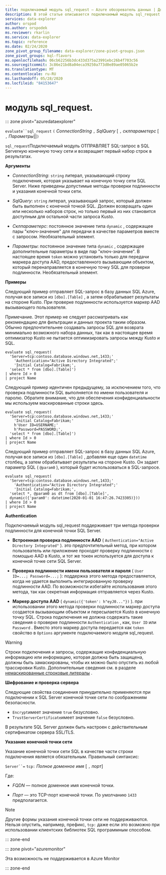 ```yaml
---
title: подключаемый модуль sql_request — Azure обозреватель данных | Документация Майкрософт
description: В этой статье описывается подключаемый модуль sql_request в Azure обозреватель данных.
services: data-explorer
author: orspod
ms.author: orspodek
ms.reviewer: rkarlin
ms.service: data-explorer
ms.topic: reference
ms.date: 02/24/2020
zone_pivot_group_filename: data-explorer/zone-pivot-groups.json
zone_pivot_groups: kql-flavors
ms.openlocfilehash: 06cb62256b3dc433d375a23991ebc26b4f703c56
ms.sourcegitcommit: 3c86e21bd8a04eca39250a773d0e89ae05065b2e
ms.translationtype: MT
ms.contentlocale: ru-RU
ms.lasthandoff: 05/28/2020
ms.locfileid: "84153647"
---
```

# <a name="sql_request-plugin"></a>модуль sql_request.

::: zone pivot="azuredataexplorer"

  `evaluate``sql_request` `(` *ConnectionString* `,` *SqlQuery* [ `,` *склпараметерс* [ `,` *Параметры*]]`)`

`sql_request`Подключаемый модуль ОТПРАВЛЯЕТ SQL-запрос в SQL Serverную конечную точку сети и возвращает первый набор строк в результатах.

**Аргументы**

* *ConnectionString*: `string` литерал, указывающий строку подключения, которая указывает на конечную точку сети SQL Server. Ниже приведены допустимые методы проверки подлинности и указания конечной точки сети.

* *SqlQuery*: `string` литерал, указывающий запрос, который должен быть выполнен с конечной точкой SQL. Должен возвращать один или несколько наборов строк, но только первый из них становится доступным для остальной части запроса Kusto.

* *Склпараметерс*: постоянное значение типа `dynamic` , содержащее пары "ключ-значение" для передачи в качестве параметров вместе с запросом. Необязательный элемент.
  
* *Параметры*: постоянное значение типа `dynamic` , содержащее дополнительные параметры в виде пар "ключ-значение". В настоящее время `token` можно установить только для передачи маркера доступа AAD, предоставленного вызывающим объектом, который перенаправляется в конечную точку SQL для проверки подлинности. Необязательный элемент.

**Примеры**

Следующий пример отправляет SQL-запрос в базу данных SQL Azure, получая все записи из `[dbo].[Table]` , а затем обрабатывает результаты на стороне Kusto. При проверке подлинности используется маркер AAD вызывающего пользователя.

Примечание. Этот пример не следует рассматривать как рекомендацию для фильтрации и данных проекта таким образом. Обычно предпочтительнее создавать запросы SQL для возврата минимально возможного набора данных, так как в настоящее время оптимизатор Kusto не пытается оптимизировать запросы между Kusto и SQL.

```kusto
evaluate sql_request(
  'Server=tcp:contoso.database.windows.net,1433;'
    'Authentication="Active Directory Integrated";'
    'Initial Catalog=Fabrikam;',
  'select * from [dbo].[Table]')
| where Id > 0
| project Name
```

Следующий пример идентичен предыдущему, за исключением того, что проверка подлинности SQL выполняется по имени пользователя и паролю. Обратите внимание, что для обеспечения конфиденциальности мы используем маскированные строки здесь.

```kusto
evaluate sql_request(
  'Server=tcp:contoso.database.windows.net,1433;'
    'Initial Catalog=Fabrikam;'
    h'User ID=USERNAME;'
    h'Password=PASSWORD;',
  'select * from [dbo].[Table]')
| where Id > 0
| project Name
```

Следующий пример отправляет SQL-запрос в базу данных SQL Azure, получая все записи из `[dbo].[Table]` , добавляя еще один `datetime` столбец, а затем обрабатывает результаты на стороне Kusto.
Он задает параметр SQL ( `@param0` ), который будет использоваться в SQL-запросе.

```kusto
evaluate sql_request(
  'Server=tcp:contoso.database.windows.net,1433;'
    'Authentication="Active Directory Integrated";'
    'Initial Catalog=Fabrikam;',
  'select *, @param0 as dt from [dbo].[Table]',
  dynamic({'param0': datetime(2020-01-01 16:47:26.7423305)}))
| where Id > 0
| project Name
```

**Authentication**

Подключаемый модуль sql_request поддерживает три метода проверки подлинности для конечной точки SQL Server.

* **Встроенная проверка подлинности AAD** ( `Authentication="Active Directory Integrated"` ). это предпочтительный метод, при котором пользователь или приложение проходят проверку подлинности с помощью AAD в Kusto, и тот же токен используется для доступа к конечной точке сети SQL Server.

* **Проверка подлинности имени пользователя и пароля** ( `User ID=...; Password=...;` ): поддержка этого метода предоставляется, когда не удается выполнить интегрированную проверку подлинности AAD. По возможности избегайте использования этого метода, так как секретная информация отправляется через Kusto.

* **Маркер доступа AAD** ( `dynamic({'token': h"eyJ0..."})` ). при использовании этого метода проверки подлинности маркер доступа создается вызывающим объектом и пересылается Kusto в конечную точку SQL. Строка подключения не должна содержать такие сведения о проверке подлинности `Authentication` , как, `User ID` или `Password` . Вместо этого маркер доступа передается как `token` свойство в `Options` аргументе подключаемого модуля sql_request.
     
> [!WARNING]
> Строки подключения и запросы, содержащие конфиденциальную информацию или информацию, которая должна быть защищена, должны быть замаскированы, чтобы их можно было опустить из любой трассировки Kusto.
> Дополнительные сведения см. в разделе [немаскированные строковые литералы](scalar-data-types/string.md#obfuscated-string-literals) .

**Шифрование и проверка сервера**

Следующие свойства соединения принудительно применяются при подключении к SQL Server конечной точке сети по соображениям безопасности.

* `Encrypt`имеет значение `true` безусловно.
* `TrustServerCertificate`имеет значение `false` безусловно.

В результате SQL Server должен быть настроен с действительным сертификатом сервера SSL/TLS.

**Указание конечной точки сети**

Указание конечной точки сети SQL в качестве части строки подключения является обязательным.
Правильный синтаксис:

`Server``=` `tcp:` *Полное доменное имя* [ `,` *порт*]

Где:

* *FQDN* — полное доменное имя конечной точки.

* *Порт* — это TCP-порт конечной точки. По умолчанию `1433` предполагается.

> [!NOTE]
> Другие формы указания конечной точки сети не поддерживаются.
> Нельзя опустить, например, префикс, `tcp:` даже если это возможно при использовании клиентских библиотек SQL программным способом.



::: zone-end

::: zone pivot="azuremonitor"

Эта возможность не поддерживается в Azure Monitor

::: zone-end
